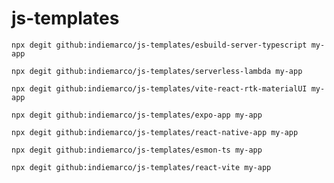 # js-templates

`npx degit github:indiemarco/js-templates/esbuild-server-typescript my-app`

`npx degit github:indiemarco/js-templates/serverless-lambda my-app`

`npx degit github:indiemarco/js-templates/vite-react-rtk-materialUI my-app`

`npx degit github:indiemarco/js-templates/expo-app my-app`

`npx degit github:indiemarco/js-templates/react-native-app my-app`

`npx degit github:indiemarco/js-templates/esmon-ts my-app`

`npx degit github:indiemarco/js-templates/react-vite my-app`
